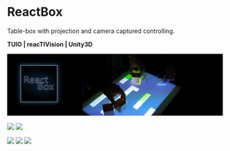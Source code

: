 # ReactBox
Table-box with projection and camera captured controlling.

**TUIO | reacTIVision | Unity3D**

![img1](images/titel.png)
<p float="middle">
  <img src="images/bb2.png" width="150" />
  <img src="images/bb2.png" width="150" /> 
</p>
<p float="middle">
  <img src="images/boxsketch.png" width="100" />
  <img src="images/box.png" width="100" /> 
  <img src="images/controllingcubes.png" width="100" />
</p>
